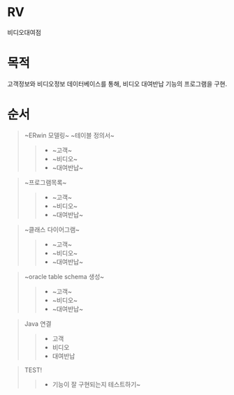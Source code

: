 # **RV**
비디오대여점

# 목적
고객정보와 비디오정보 데이터베이스를 통해, 비디오 대여반납 기능의 프로그램을 구현.

# 순서
> ~ERwin  모델링~ 
> ~테이블 정의서~
>>  -  ~고객~
>>  -  ~비디오~
>>  -  ~대여반납~

> ~프로그램목록~
>>  -  ~고객~
>>  -  ~비디오~
>>  -  ~대여반납~

> ~클래스 다이어그램~
>>  -  ~고객~
>>  -  ~비디오~
>>  -  ~대여반납~

> ~oracle table schema 생성~
>>  -  ~고객~
>>  -  ~비디오~
>>  -  ~대여반납~

> Java 연결
>>  -  고객
>>  -  비디오
>>  -  대여반납

> TEST!
>> - 기능이 잘 구현되는지 테스트하기~

